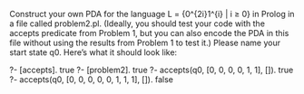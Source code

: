 Construct your own PDA for the language L = {0^{2i}1^{i} | i ≥ 0} in Prolog in a file called problem2.pl. (Ideally, you should test your code with the accepts predicate from Problem 1, but you can also encode the PDA in this file without using the results from Problem 1 to test it.) Please name your start state q0. Here’s what it should look like:

?- [accepts].
true
?- [problem2].
true
?- accepts(q0, [0, 0, 0, 0, 1, 1], []).
true
?- accepts(q0, [0, 0, 0, 0, 0, 1, 1, 1], []).
false